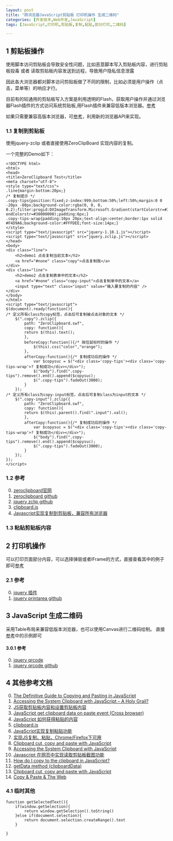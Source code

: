 ```yaml
---
layout: post
title: "跨浏览器JavaScript剪贴板 打印机操作 生成二维码"
categories: [开发技术,Web开发,JavaScript]
tags: [JavaScript,打印机,剪贴板,复制,粘贴,部分打印,二维码]

---
```


## 1 剪贴板操作

使用脚本访问剪贴板会导致安全性问题，比如恶意脚本写入剪贴板内容，进行剪贴板投毒 或者 读取剪贴板内容发送到远程，导致用户隐私信息泄露

因此各大浏览器都对脚本访问剪贴板做了不同的限制，比如必须是用户操作（点击，菜单等）的响应才行。

目前有的较通用的剪贴板写入方案是利用透明的Flash，获取用户操作并通过浏览器Flash插件的方式访问系统剪贴板,用Flash插件来兼容低版本浏览器。[参考](http://zeroclipboard.org/)

如果只需要兼容高版本浏览器，可[参考](http://zenorocha.github.io/clipboard.js/)，利用新的浏览器API来实现。


### 1.1 复制到剪贴板

使用jquery-zclip 或者直接使用ZeroClipBoard 实现内容的复制。

一个完整的Demo如下：	

	<!DOCTYPE html>
	<html>
	<head>
	<title>ZeroClipboard Test</title>
	<meta charset="utf-8">
	<style type="text/css">
	.line{margin-bottom:20px;}
	/* 复制提示 */
	.copy-tips{position:fixed;z-index:999;bottom:50%;left:50%;margin:0 0 -20px -80px;background-color:rgba(0, 0, 0, 0.2);filter:progid:DXImageTransform.Microsoft.Gradient(startColorstr=#30000000, endColorstr=#30000000);padding:6px;}
	.copy-tips-wrap{padding:10px 20px;text-align:center;border:1px solid #F4D9A6;background-color:#FFFDEE;font-size:14px;}
	</style>
	<script type="text/javascript" src="jquery-1.10.1.js"></script>
	<script type="text/javascript" src="jquery.zclip.js"></script>
	</head>
	<body>
	<div class="line">
		<h2>demo1 点击复制当前文本</h2>
		<a href="#none" class="copy">点击复制我</a>
	</div>
	<div class="line">
		<h2>demo2 点击复制表单中的文本</h2>
		<a href="#none" class="copy-input">点击复制单中的文本</a>
		<input type="text" class="input" value="输入要复制的内容" />
	</div>
	</body>
	</html>
	<script type="text/javascript">
	$(document).ready(function(){
	/* 定义所有class为copy标签，点击后可复制被点击对象的文本 */
		$(".copy").zclip({
			path: "ZeroClipboard.swf",
			copy: function(){
			return $(this).text();
			},
			beforeCopy:function(){/* 按住鼠标时的操作 */
				$(this).css("color","orange");
			},
			afterCopy:function(){/* 复制成功后的操作 */
				var $copysuc = $("<div class='copy-tips'><div class='copy-tips-wrap'>? 复制成功</div></div>");
				$("body").find(".copy-tips").remove().end().append($copysuc);
				$(".copy-tips").fadeOut(3000);
			}
		});
	/* 定义所有class为copy-input标签，点击后可复制class为input的文本 */
		$(".copy-input").zclip({
			path: "ZeroClipboard.swf",
			copy: function(){
			return $(this).parent().find(".input").val();
			},
			afterCopy:function(){/* 复制成功后的操作 */
				var $copysuc = $("<div class='copy-tips'><div class='copy-tips-wrap'>? 复制成功</div></div>");
				$("body").find(".copy-tips").remove().end().append($copysuc);
				$(".copy-tips").fadeOut(3000);
			}
		});
	});
	</script>

### 1.2 参考
0. [zeroclipboard官网](http://zeroclipboard.org/)
0. [zeroclipboard github](https://github.com/zeroclipboard/zeroclipboard)
0. [jquery zclip github](https://github.com/patricklodder/jquery-zclip)
0. [clipboard.js](http://zenorocha.github.io/clipboard.js/)
0. [Javascript实现复制到剪贴板，兼容所有浏览器](http://www.cnblogs.com/PeunZhang/p/3324727.html)

### 1.3 粘贴剪贴板内容



## 2 打印机操作

可以打印页面部分内容，可以选择弹层或者IFrame的方式，直接查看其中的例子即可[参考](https://github.com/RitsC/PrintArea)


### 2.1 参考
0. [jquery 插件](http://plugins.jquery.com/PrintArea/)
0. [jquery printarea github](https://github.com/RitsC/PrintArea)

## 3 JavaScript 生成二维码

采用Table布局来兼容低版本浏览器，也可以使用Canvas进行二维码绘制。
直接[参考](https://github.com/jeromeetienne/jquery-qrcode)中的示例即可


#### 3.0.1 参考
0. [jquery qrcode](https://larsjung.de/jquery-qrcode/)
0. [jquery qrcode github](https://github.com/jeromeetienne/jquery-qrcode)

## 4 其他参考文档
0. [The Definitive Guide to Copying and Pasting in JavaScript](https://www.lucidchart.com/techblog/2014/12/02/definitive-guide-copying-pasting-javascript/)
0. [Accessing the System Clipboard with JavaScript – A Holy Grail?](https://brooknovak.wordpress.com/2009/07/28/accessing-the-system-clipboard-with-javascript/)
0. [JS获取剪贴板内容和设置剪贴板内容](http://blog.sina.com.cn/s/blog_7ccfeb360100xki1.html)
0. [JavaScript get clipboard data on paste event (Cross browser)](http://stackoverflow.com/questions/2176861/javascript-get-clipboard-data-on-paste-event-cross-browser)
0. [JavaScript 如何获得粘贴的内容](http://www.zhihu.com/question/20747877)
0. [clipboard.js](http://zenorocha.github.io/clipboard.js/)
0. [JavaScript实现复制粘贴功能](http://blog.csdn.net/zenson_g/article/details/49510617)
0. [实现JS复制、粘贴，Chrome/Firefox下可用](http://blog.csdn.net/hackersaillen/article/details/45694181)
0. [Clipboard cut, copy and paste with JavaScript](http://www.geekpedia.com/tutorial126_Clipboard-cut-copy-and-paste-with-JavaScript.html)
0. [Accessing the System Clipboard with JavaScript](https://brooknovak.wordpress.com/2009/07/28/accessing-the-system-clipboard-with-javascript/)
0. [Javascript 在网页中实现读取剪贴板截图功能](http://www.jb51.net/article/50766.htm)
0. [How do I copy to the clipboard in JavaScript?](http://stackoverflow.com/questions/400212/how-do-i-copy-to-the-clipboard-in-javascript)
0. [getData method (clipboardData)](http://help.dottoro.com/ljinpbdi.php)
0. [Clipboard cut, copy and paste with JavaScript](http://www.geekpedia.com/tutorial126_Clipboard-cut-copy-and-paste-with-JavaScript.html)
0. [Copy & Paste & The Web](https://css-tricks.com/copy-paste-the-web/)




### 4.1 临时其他

    function getSelectedText(){
        if(window.getSelection){
            return window.getSelection().toString()
        }else if(document.selection){
            return document.selection.createRange().text
        }
       
    }